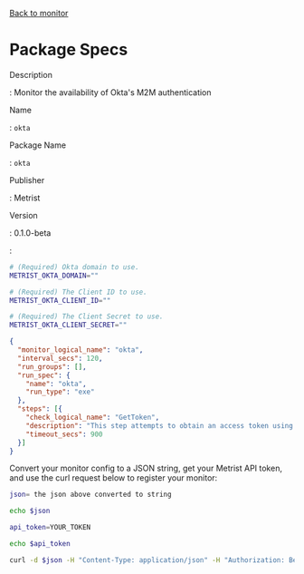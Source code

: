 [Back to monitor](okta.md)

# Package Specs

Description

: Monitor the availability of Okta's M2M authentication

Name

: `okta`

Package Name

: `okta`

Publisher

: Metrist

Version

: 0.1.0-beta

: &nbsp;


<!--@include: /parts/_3.md-->


```sh
# (Required) Okta domain to use.
METRIST_OKTA_DOMAIN=""

# (Required) The Client ID to use.
METRIST_OKTA_CLIENT_ID=""

# (Required) The Client Secret to use.
METRIST_OKTA_CLIENT_SECRET=""
```

<!--@include: /parts/tips_env-vars.md -->


<!--@include: /parts/_4.md-->


```json
{
  "monitor_logical_name": "okta",
  "interval_secs": 120,
  "run_groups": [],
  "run_spec": {
    "name": "okta",
    "run_type": "exe"
  },
  "steps": [{
    "check_logical_name": "GetToken",
    "description": "This step attempts to obtain an access token using Client ID and Client Secret.",
    "timeout_secs": 900
  }]
}
```




Convert your monitor config to a JSON string, get your Metrist API token, and use the curl request below to register your monitor:

```sh
json= the json above converted to string

echo $json

api_token=YOUR_TOKEN

echo $api_token

curl -d $json -H "Content-Type: application/json" -H "Authorization: Bearer $api_token" 'https://app.metrist.io/api/v0/monitor-config'

```

<!--@include: /parts/tips_api.md-->


<!--@include: /parts/_5.md-->


<!--@include: /parts/result.md-->